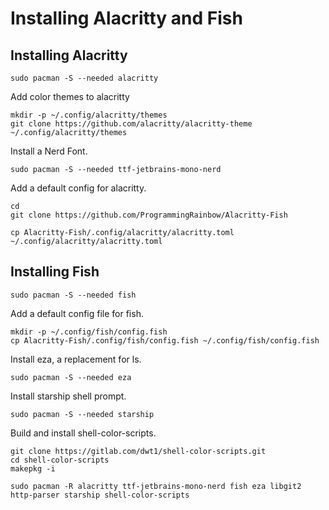# Installing Alacritty and Fish
## Installing Alacritty
```
sudo pacman -S --needed alacritty
```
Add color themes to alacritty
```
mkdir -p ~/.config/alacritty/themes
git clone https://github.com/alacritty/alacritty-theme ~/.config/alacritty/themes
```
Install a Nerd Font.
```
sudo pacman -S --needed ttf-jetbrains-mono-nerd
```
Add a default config for alacritty.
```
cd
git clone https://github.com/ProgrammingRainbow/Alacritty-Fish
```
```
cp Alacritty-Fish/.config/alacritty/alacritty.toml ~/.config/alacritty/alacritty.toml
```
## Installing Fish
```
sudo pacman -S --needed fish
```
Add a default config file for fish.
```
mkdir -p ~/.config/fish/config.fish
cp Alacritty-Fish/.config/fish/config.fish ~/.config/fish/config.fish
```
Install eza, a replacement for ls.
```
sudo pacman -S --needed eza
```
Install starship shell prompt.
```
sudo pacman -S --needed starship
```
Build and install shell-color-scripts.
```
git clone https://gitlab.com/dwt1/shell-color-scripts.git
cd shell-color-scripts
makepkg -i
```




```
sudo pacman -R alacritty ttf-jetbrains-mono-nerd fish eza libgit2 http-parser starship shell-color-scripts
```
